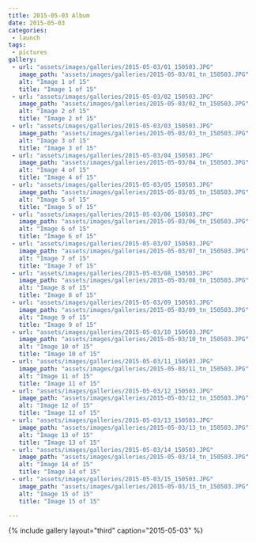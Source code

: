 ```yaml
---
title: 2015-05-03 Album
date: 2015-05-03
categories:
 - launch
tags:
 - pictures
gallery:
 - url: "assets/images/galleries/2015-05-03/01_150503.JPG"
   image_path: "assets/images/galleries/2015-05-03/01_tn_150503.JPG"
   alt: "Image 1 of 15"
   title: "Image 1 of 15"
 - url: "assets/images/galleries/2015-05-03/02_150503.JPG"
   image_path: "assets/images/galleries/2015-05-03/02_tn_150503.JPG"
   alt: "Image 2 of 15"
   title: "Image 2 of 15"
 - url: "assets/images/galleries/2015-05-03/03_150503.JPG"
   image_path: "assets/images/galleries/2015-05-03/03_tn_150503.JPG"
   alt: "Image 3 of 15"
   title: "Image 3 of 15"
 - url: "assets/images/galleries/2015-05-03/04_150503.JPG"
   image_path: "assets/images/galleries/2015-05-03/04_tn_150503.JPG"
   alt: "Image 4 of 15"
   title: "Image 4 of 15"
 - url: "assets/images/galleries/2015-05-03/05_150503.JPG"
   image_path: "assets/images/galleries/2015-05-03/05_tn_150503.JPG"
   alt: "Image 5 of 15"
   title: "Image 5 of 15"
 - url: "assets/images/galleries/2015-05-03/06_150503.JPG"
   image_path: "assets/images/galleries/2015-05-03/06_tn_150503.JPG"
   alt: "Image 6 of 15"
   title: "Image 6 of 15"
 - url: "assets/images/galleries/2015-05-03/07_150503.JPG"
   image_path: "assets/images/galleries/2015-05-03/07_tn_150503.JPG"
   alt: "Image 7 of 15"
   title: "Image 7 of 15"
 - url: "assets/images/galleries/2015-05-03/08_150503.JPG"
   image_path: "assets/images/galleries/2015-05-03/08_tn_150503.JPG"
   alt: "Image 8 of 15"
   title: "Image 8 of 15"
 - url: "assets/images/galleries/2015-05-03/09_150503.JPG"
   image_path: "assets/images/galleries/2015-05-03/09_tn_150503.JPG"
   alt: "Image 9 of 15"
   title: "Image 9 of 15"
 - url: "assets/images/galleries/2015-05-03/10_150503.JPG"
   image_path: "assets/images/galleries/2015-05-03/10_tn_150503.JPG"
   alt: "Image 10 of 15"
   title: "Image 10 of 15"
 - url: "assets/images/galleries/2015-05-03/11_150503.JPG"
   image_path: "assets/images/galleries/2015-05-03/11_tn_150503.JPG"
   alt: "Image 11 of 15"
   title: "Image 11 of 15"
 - url: "assets/images/galleries/2015-05-03/12_150503.JPG"
   image_path: "assets/images/galleries/2015-05-03/12_tn_150503.JPG"
   alt: "Image 12 of 15"
   title: "Image 12 of 15"
 - url: "assets/images/galleries/2015-05-03/13_150503.JPG"
   image_path: "assets/images/galleries/2015-05-03/13_tn_150503.JPG"
   alt: "Image 13 of 15"
   title: "Image 13 of 15"
 - url: "assets/images/galleries/2015-05-03/14_150503.JPG"
   image_path: "assets/images/galleries/2015-05-03/14_tn_150503.JPG"
   alt: "Image 14 of 15"
   title: "Image 14 of 15"
 - url: "assets/images/galleries/2015-05-03/15_150503.JPG"
   image_path: "assets/images/galleries/2015-05-03/15_tn_150503.JPG"
   alt: "Image 15 of 15"
   title: "Image 15 of 15"

---
```


{% include gallery layout="third" caption="2015-05-03" %}

